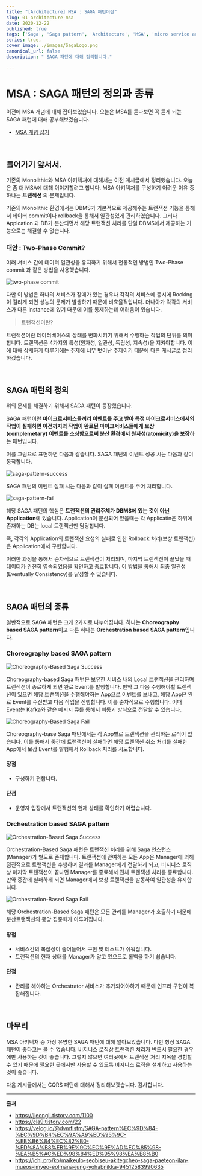 ```yaml
---
title: "[Architecture] MSA : SAGA 패턴이란"
slug: 01-architecture-msa
date: 2020-12-22
published: true
tags: ['Saga', 'Saga pattern', 'Architecture', 'MSA', 'micro service architecture', 'MSA']
series: true,
cover_image: ./images/SagaLogo.png
canonical_url: false
description: " SAGA 패턴에 대해 정리합니다."

---
```



# MSA : SAGA 패턴의 정의과 종류

이전에 MSA 개념에 대해 잡아보았습니다. 오늘은 MSA를 듣다보면 꼭 듣게 되는 SAGA 패턴에 대해 공부해보겠습니다.

- [MSA 개념 잡기](https://azderica.github.io/00-architecture-msa/)

<br/>

## 들어가기 앞서서.

기존의 Monolithic와 MSA 아키텍처에 대해서는 이전 게시글에서 정리했습니다. 오늘은 좀 더 MSA에 대해 이야기할려고 합니다. MSA 아키텍처를 구성하기 어려운 이유 중 하나는 **트랜적션** 의 문제입니다.

기존의 Monolithic 환경에서는 DBMS가 기본적으로 제공해주는 트랜잭선 기능을 통해서 데이터 commit이나 rollback을 통해서 일관성있게 관리하였습니다. 그러나 Applcation 과 DB가 분산되면서 해당 트랜잭션 처리를 단일 DBMS에서 제공하는 기능으로는 해결할 수 없습니다.

### 대안 : Two-Phase Commit?

여러 서비스 간에 데이터 일관성을 유지하기 위해서 전통적인 방법인 Two-Phase commit 과 같은 방법을 사용했습니다.

![two-phase commit](https://user-images.githubusercontent.com/42582516/102893652-4f8f0e00-44a5-11eb-9f1a-f4d3508e6c97.png)


다만 이 방법은 하나의 서비스가 장애가 있는 경우나 각각의 서비스에 동시에 Rocking이 걸리게 되면 성능의 문제가 발생하기 때문에 비효율적입니다. 더나아가 각각의 서비스가 다른 instance에 있기 때문에 이를 통제하는데 어려움이 있습니다.


> 트랜잭션이란?

트랜잭션이란 데이터베이스의 상태를 변화시키기 위해서 수행하는 작업의 단위를 의미합니다. 트랜잭션은 4가지의 특성(원자성, 일관성, 독립성, 지속성)을 지켜야합니다. 이에 대해 상세하게 다루기에는 주제에 너무 벗어난 주제이기 때문에 다른 게시글로 정리하겠습니다.

<br/>

## SAGA 패턴의 정의

위의 문제를 해결하기 위해서 SAGA 패턴이 등장했습니다.

SAGA 패턴이란 **마이크로서비스들끼리 이벤트를 주고 받아 특정 마이크로서비스에서의 작업이 실패하면 이전까지의 작업이 완료된 마이크서비스들에게 보상 (complemetary) 이벤트를 소싱함으로써 분산 환경에서 원자성(atomicity)을 보장**하는 패턴입니다.

이를 그림으로 표현하면 다음과 같습니다. SAGA 패턴의 이벤트 성공 시는 다음과 같이 동작합니다.

![saga-pattern-success](https://user-images.githubusercontent.com/42582516/102894284-33d83780-44a6-11eb-9cb0-1c526edd5642.png)

SAGA 패턴의 이벤트 실패 시는 다음과 같이 실패 이벤트를 주어 처리합니다.

![saga-pattern-fail](https://user-images.githubusercontent.com/42582516/102894291-35a1fb00-44a6-11eb-93bf-2371f322c99c.png)

해당 SAGA 패턴의 핵심은 **트랜잭션의 관리주체가 DBMS에 있는 것이 아닌 Application**에 있습니다. Application이 분산되어 있을때는 각 Applicatin은 하위에 존재하는 DB는 local 트랜잭션만 담당합니다.

즉, 각각의 Application의 트랜잭션 요청의 실패로 인한 Rollback 처리(보상 트랜잭션)은 Application에서 구현합니다. 

이러한 과정을 통해서 순차적으로 트랜잭션이 처리되며, 마지막 트랜잭션이 끝났을 때 데이터가 완전히 영속되었음을 확인하고 종료합니다. 이 방법을 통해서 최종 일관성(Eventually Consistency)를 달성할 수 있습니다.

<br/>

## SAGA 패턴의 종류

일반적으로 SAGA 패턴은 크게 2가지로 나누어집니다. 하나는 **Choreography based SAGA pattern**이고 다른 하나는 **Orchestration based SAGA pattern**입니다.

### Choreography based SAGA pattern

![Choreography-Based Saga Success](https://user-images.githubusercontent.com/42582516/102895303-ccbb8280-44a7-11eb-8b80-8b87630db5f5.png)

Choreography-based Saga 패턴은 보유한 서비스 내의 Local 트랜잭션을 관리하며 트랜잭션이 종료하게 되면 완료 Event를 발행합니다. 만약 그 다음 수행해야할 트랜잭션이 있으면 해당 트랜잭션을 수행해야하는 App으로 이벤트를 보내고, 해당 App은 완료 Event를 수신받고 다음 작업을 진행합니다. 이를 순차적으로 수행합니다. 이때 Event는 Kafka와 같은 메시지 큐를 통해서 비동기 방식으로 전달할 수 있습니다.

![Choreography-Based Saga Fail](https://user-images.githubusercontent.com/42582516/102895310-cf1ddc80-44a7-11eb-9941-de72656dd3a8.png)

Choreography-base Saga 패턴에서는 각 App별로 트랜잭션을 관리하는 로직이 있습니다. 이를 통해서 중간에 트랜잭션이 실패하면 해당 트랜잭션 취소 처리를 실패한 App에서 보상 Event를 발행해서 Rollback 처리를 시도합니다.

#### 장점

- 구성하기 편합니다.

#### 단점

- 운영자 입장에서 트랜잭션의 현재 상태를 확인하기 어렵습니다.

### Orchestration based SAGA pattern

![Orchestration-Based Saga Success](https://user-images.githubusercontent.com/42582516/102895290-c927fb80-44a7-11eb-88ee-8f08ec4b2c21.png)

Orchestration-Based Saga 패턴은 트랜잭션 처리를 위해 Saga 인스턴스(Manager)가 별도로 존재합니다. 트랜잭션에 관여하는 모든 App은 Manager에 의해 점진적으로 트랜잭션을 수행하며 결과를 Manager에게 전달하게 되고, 비지니스 로직상 마지막 트랜잭션이 끝나면 Manager를 종료해서 전체 트랜잭션 처리를 종료합니다. 만약 중간에 실패하게 되면 Manager에서 보상 트랜잭션을 발동하여 일관성을 유지합니다.

![Orchestration-Based Saga Fail](https://user-images.githubusercontent.com/42582516/102895323-d47b2700-44a7-11eb-9bc1-2c46cf517c06.png)

해당 Orchestration-Based Saga 패턴은 모든 관리를 Manager가 호출하기 때문에 분산트랜잭션의 중앙 집중화가 이루어집니다.

#### 장점

- 서비스간의 복잡성이 줄어들어서 구현 및 테스트가 쉬워집니다.
- 트랜잭션의 현재 상태를 Manager가 알고 있으므로 롤백을 하기 쉽습니다.

#### 단점

- 관리를 해야하는 Orchestrator 서비스가 추가되어야하기 때문에 인프라 구현이 복잡해집니다.

<br/>

## 마무리

MSA 아키텍처 중 가장 유명한 SAGA 패턴에 대해 알아보았습니다. 다만 항상 SAGA 패턴이 좋다고는 볼 수 없습니다. 비지니스 로직상 트랜잭션 처리가 반드시 필요한 경우에만 사용하는 것이 좋습니다. 그렇지 않으면 여러곳에서 트랜잭션 처리 지옥을 경험할 수 있기 때문에 필요한 곳에서만 사용할 수 있도록 비지니스 로직을 설계하고 사용하는 것이 좋습니다.

다음 게시글에서는 CQRS 패턴에 대해서 정리해보겠습니다. 감사합니다.

---
**출처**
- https://jjeongil.tistory.com/1100
- https://cla9.tistory.com/22
- https://velog.io/@dvmflstm/SAGA-pattern%EC%9D%84-%EC%9D%B4%EC%9A%A9%ED%95%9C-%EB%B6%84%EC%82%B0-%ED%8A%B8%EB%9E%9C%EC%9E%AD%EC%85%98-%EA%B5%AC%ED%98%84%ED%95%98%EA%B8%B0
- https://ichi.pro/ko/maikeulo-seobiseu-akitegcheo-saga-paeteon-ilan-mueos-imyeo-eolmana-jung-yohabnikka-94512583990635
